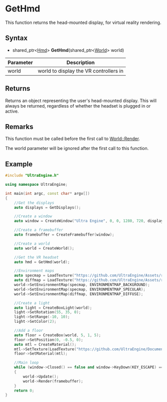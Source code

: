 # GetHmd

This function returns the head-mounted display, for virtual reality rendering.

## Syntax

- shared_ptr<[Hmd](Hmd.md)\> **GetHmd**(shared_ptr<[World](World.md)\> world)

| Parameter | Description |
|---|---|
| world | world to display the VR controllers in |

## Returns

Returns an object representing the user's head-mounted display. This will always be returned, regardless of whether the headset is plugged in or active.

## Remarks

This function must be called before the first call to [World::Render](World_Render.md).

The world parameter will be ignored after the first call to this function.

## Example

```c++
#include "UltraEngine.h"

using namespace UltraEngine;

int main(int argc, const char* argv[])
{
    //Get the displays
    auto displays = GetDisplays();

    //Create a window
    auto window = CreateWindow("Ultra Engine", 0, 0, 1280, 720, displays[0], WINDOW_CLIENTCOORDS | WINDOW_CENTER | WINDOW_TITLEBAR);

    //Create a framebuffer
    auto framebuffer = CreateFramebuffer(window);

    //Create a world
    auto world = CreateWorld();

    //Get the VR headset
    auto hmd = GetHmd(world);

    //Environment maps
    auto specmap = LoadTexture("https://github.com/UltraEngine/Assets/raw/main/Materials/Environment/footprint_court/specular.dds");
    auto diffmap = LoadTexture("https://github.com/UltraEngine/Assets/raw/main/Materials/Environment/footprint_court/diffuse.dds");
    world->SetEnvironmentMap(specmap, ENVIRONMENTMAP_BACKGROUND);
    world->SetEnvironmentMap(specmap, ENVIRONMENTMAP_SPECULAR);
    world->SetEnvironmentMap(diffmap, ENVIRONMENTMAP_DIFFUSE);

    //Create a light
    auto light = CreateBoxLight(world);
    light->SetRotation(55, 35, 0);
    light->SetRange(-10, 10);
    light->SetColor(2);

    //Add a floor
    auto floor = CreateBox(world, 5, 1, 5);
    floor->SetPosition(0, -0.5, 0);
    auto mtl = CreateMaterial();
    mtl->SetTexture(LoadTexture("https://github.com/UltraEngine/Documentation/raw/master/Assets/Materials/Developer/griid_gray.dds"));
    floor->SetMaterial(mtl);

    //Main loop
    while (window->Closed() == false and window->KeyDown(KEY_ESCAPE) == false)
    {
        world->Update();
        world->Render(framebuffer);
    }
    return 0;
}
```
